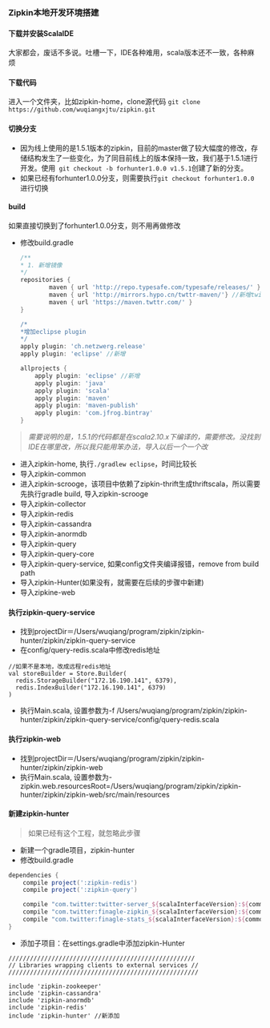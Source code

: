 ### Zipkin本地开发环境搭建
#### 下载并安装ScalaIDE
大家都会，废话不多说。吐槽一下，IDE各种难用，scala版本还不一致，各种麻烦
#### 下载代码
进入一个文件夹，比如zipkin-home，clone源代码
`git clone https://github.com/wuqiangxjtu/zipkin.git`

#### 切换分支
+ 因为线上使用的是1.5.1版本的zipkin，目前的master做了较大幅度的修改，存储结构发生了一些变化，为了同目前线上的版本保持一致，我们基于1.5.1进行开发。使用` git checkout -b forhunter1.0.0 v1.5.1`创建了新的分支。
+ 如果已经有forhunter1.0.0分支，则需要执行`git checkout forhunter1.0.0`进行切换

#### build
如果直接切换到了forhunter1.0.0分支，则不用再做修改
+ 修改build.gradle
	``` groovy
	/**
	* 1. 新增镜像
	*/
	repositories {
	        maven { url 'http://repo.typesafe.com/typesafe/releases/' }
	        maven { url 'http://mirrors.hypo.cn/twttr-maven/'} //新增twitter镜像
	        maven { url 'https://maven.twttr.com/' }
	}
	
	/*
	*增加eclipse plugin
	*/
	apply plugin: 'ch.netzwerg.release'
	apply plugin: 'eclipse' //新增
	
	allprojects {
	    apply plugin: 'eclipse' //新增
	    apply plugin: 'java'
	    apply plugin: 'scala'
	    apply plugin: 'maven'
	    apply plugin: 'maven-publish'
	    apply plugin: 'com.jfrog.bintray'
	}
	``` 
> *需要说明的是，1.5.1的代码都是在scala2.10.x下编译的，需要修改。没找到IDE在哪里改，所以我只能用笨办法，导入以后一个一个改*
+ 进入zipkin-home, 执行`./gradlew eclipse`，时间比较长
+ 导入zipkin-common
+ 进入zipkin-scrooge，该项目中依赖了zipkin-thrift生成thriftscala，所以需要先执行gradle build, 导入zipkin-scrooge
+ 导入zipkin-collector
+ 导入zipkin-redis
+ 导入zipkin-cassandra
+ 导入zipkin-anormdb
+ 导入zipkin-query
+ 导入zipkin-query-core
+ 导入zipkin-query-service, 如果config文件夹编译报错，remove from build path
+ 导入zipkin-Hunter(如果没有，就需要在后续的步骤中新建)
+ 导入zipkine-web

#### 执行zipkin-query-service
+ 找到projectDir＝/Users/wuqiang/program/zipkin/zipkin-hunter/zipkin/zipkin-query-service
+ 在config/query-redis.scala中修改redis地址
``` 
//如果不是本地，改成远程redis地址
val storeBuilder = Store.Builder(
  redis.StorageBuilder("172.16.190.141", 6379), 
  redis.IndexBuilder("172.16.190.141", 6379)
)
```
+ 执行Main.scala, 设置参数为-f /Users/wuqiang/program/zipkin/zipkin-hunter/zipkin/zipkin-query-service/config/query-redis.scala

#### 执行zipkin-web
+ 找到projectDir＝/Users/wuqiang/program/zipkin/zipkin-hunter/zipkin/zipkin-web
+ 执行Main.scala, 设置参数为-zipkin.web.resourcesRoot=/Users/wuqiang/program/zipkin/zipkin-hunter/zipkin/zipkin-web/src/main/resources

#### 新建zipkin-hunter
> 如果已经有这个工程，就忽略此步骤

+ 新建一个gradle项目，zipkin-hunter
+ 修改build.gradle
``` groovy
dependencies {
    compile project(':zipkin-redis')
    compile project(':zipkin-query')

    compile "com.twitter:twitter-server_${scalaInterfaceVersion}:${commonVersions.twitterServer}"
    compile "com.twitter:finagle-zipkin_${scalaInterfaceVersion}:${commonVersions.finagle}"
    compile "com.twitter:finagle-stats_${scalaInterfaceVersion}:${commonVersions.finagle}"
}
```
+ 添加子项目：在settings.gradle中添加zipkin-Hunter
```
////////////////////////////////////////////////////
// Libraries wrapping clients to external services //
/////////////////////////////////////////////////////

include 'zipkin-zookeeper'
include 'zipkin-cassandra'
include 'zipkin-anormdb'
include 'zipkin-redis'
include 'zipkin-hunter' //新添加
```